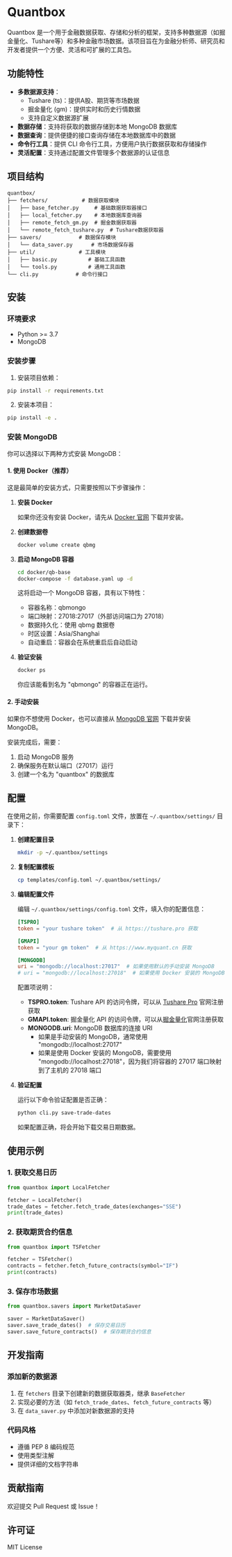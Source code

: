 # Quantbox

Quantbox 是一个用于金融数据获取、存储和分析的框架，支持多种数据源（如掘金量化、Tushare等）和多种金融市场数据。该项目旨在为金融分析师、研究员和开发者提供一个方便、灵活和可扩展的工具包。

## 功能特性

- **多数据源支持**：
  - Tushare (ts)：提供A股、期货等市场数据
  - 掘金量化 (gm)：提供实时和历史行情数据
  - 支持自定义数据源扩展
- **数据存储**：支持将获取的数据存储到本地 MongoDB 数据库
- **数据查询**：提供便捷的接口查询存储在本地数据库中的数据
- **命令行工具**：提供 CLI 命令行工具，方便用户执行数据获取和存储操作
- **灵活配置**：支持通过配置文件管理多个数据源的认证信息

## 项目结构

```
quantbox/
├── fetchers/           # 数据获取模块
│   ├── base_fetcher.py     # 基础数据获取器接口
│   ├── local_fetcher.py    # 本地数据库查询器
│   ├── remote_fetch_gm.py  # 掘金数据获取器
│   └── remote_fetch_tushare.py  # Tushare数据获取器
├── savers/            # 数据保存模块
│   └── data_saver.py      # 市场数据保存器
├── util/              # 工具模块
│   ├── basic.py          # 基础工具函数
│   └── tools.py          # 通用工具函数
└── cli.py            # 命令行接口
```

## 安装

### 环境要求
- Python >= 3.7
- MongoDB

### 安装步骤

1. 安装项目依赖：
```bash
pip install -r requirements.txt
```

2. 安装本项目：
```bash
pip install -e .
```

### 安装 MongoDB

你可以选择以下两种方式安装 MongoDB：

#### 1. 使用 Docker（推荐）

这是最简单的安装方式，只需要按照以下步骤操作：

1. **安装 Docker**
   
   如果你还没有安装 Docker，请先从 [Docker 官网](https://www.docker.com/get-started) 下载并安装。

2. **创建数据卷**
   ```bash
   docker volume create qbmg
   ```

3. **启动 MongoDB 容器**
   ```bash
   cd docker/qb-base
   docker-compose -f database.yaml up -d
   ```

   这将启动一个 MongoDB 容器，具有以下特性：
   - 容器名称：qbmongo
   - 端口映射：27018:27017（外部访问端口为 27018）
   - 数据持久化：使用 qbmg 数据卷
   - 时区设置：Asia/Shanghai
   - 自动重启：容器会在系统重启后自动启动

4. **验证安装**
   ```bash
   docker ps
   ```
   你应该能看到名为 "qbmongo" 的容器正在运行。

#### 2. 手动安装

如果你不想使用 Docker，也可以直接从 [MongoDB 官网](https://www.mongodb.com/try/download/community) 下载并安装 MongoDB。

安装完成后，需要：
1. 启动 MongoDB 服务
2. 确保服务在默认端口（27017）运行
3. 创建一个名为 "quantbox" 的数据库

## 配置

在使用之前，你需要配置 `config.toml` 文件，放置在 `~/.quantbox/settings/` 目录下：

1. **创建配置目录**
   ```bash
   mkdir -p ~/.quantbox/settings
   ```

2. **复制配置模板**
   ```bash
   cp templates/config.toml ~/.quantbox/settings/
   ```

3. **编辑配置文件**
   
   编辑 `~/.quantbox/settings/config.toml` 文件，填入你的配置信息：

   ```toml
   [TSPRO]
   token = "your tushare token"  # 从 https://tushare.pro 获取

   [GMAPI]
   token = "your gm token"  # 从 https://www.myquant.cn 获取

   [MONGODB]
   uri = "mongodb://localhost:27017"  # 如果使用默认的手动安装 MongoDB
   # uri = "mongodb://localhost:27018"  # 如果使用 Docker 安装的 MongoDB
   ```

   配置项说明：
   - **TSPRO.token**: Tushare API 的访问令牌，可以从 [Tushare Pro](https://tushare.pro) 官网注册获取
   - **GMAPI.token**: 掘金量化 API 的访问令牌，可以从[掘金量化](https://www.myquant.cn)官网注册获取
   - **MONGODB.uri**: MongoDB 数据库的连接 URI
     * 如果是手动安装的 MongoDB，通常使用 "mongodb://localhost:27017"
     * 如果是使用 Docker 安装的 MongoDB，需要使用 "mongodb://localhost:27018"，因为我们将容器的 27017 端口映射到了主机的 27018 端口

4. **验证配置**
   
   运行以下命令验证配置是否正确：
   ```bash
   python cli.py save-trade-dates
   ```
   如果配置正确，将会开始下载交易日期数据。

## 使用示例

### 1. 获取交易日历
```python
from quantbox import LocalFetcher

fetcher = LocalFetcher()
trade_dates = fetcher.fetch_trade_dates(exchanges="SSE")
print(trade_dates)
```

### 2. 获取期货合约信息
```python
from quantbox import TSFetcher

fetcher = TSFetcher()
contracts = fetcher.fetch_future_contracts(symbol="IF")
print(contracts)
```

### 3. 保存市场数据
```python
from quantbox.savers import MarketDataSaver

saver = MarketDataSaver()
saver.save_trade_dates()  # 保存交易日历
saver.save_future_contracts()  # 保存期货合约信息
```

## 开发指南

### 添加新的数据源

1. 在 `fetchers` 目录下创建新的数据获取器类，继承 `BaseFetcher`
2. 实现必要的方法（如 `fetch_trade_dates`、`fetch_future_contracts` 等）
3. 在 `data_saver.py` 中添加对新数据源的支持

### 代码风格

- 遵循 PEP 8 编码规范
- 使用类型注解
- 提供详细的文档字符串

## 贡献指南

欢迎提交 Pull Request 或 Issue！

## 许可证

MIT License
